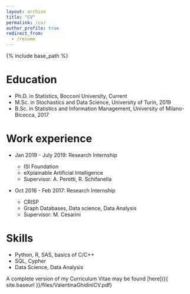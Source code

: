 ```yaml
---
layout: archive
title: "CV"
permalink: /cv/
author_profile: true
redirect_from:
  - /resume
---
```


{% include base_path %}

Education
======
* Ph.D. in Statistics, Bocconi University, Current
* M.Sc. in Stochastics and Data Science, University of Turin, 2019
* B.Sc. in Statistics and Information Management, University of Milano-Bicocca, 2017


Work experience
======
* Jan 2019 - July 2019: Research Internship
  * ISI Foundation
  * eXplainable Artificial Intelligence 
  * Supervisor: A. Perotti, R. Schifanella

* Oct 2016 - Feb 2017: Research Internship
  * CRISP
  * Graph Databases, Data science, Data Analysis
  * Supervisor: M. Cesarini
  
Skills
======
* Python, R, SAS, basics of C/C++
* SQL, Cypher
* Data Science, Data Analysis


A complete version of my Curriculum Vitae may be found [here]({{ site.baseurl }}/files/ValentinaGhidiniCV.pdf)
